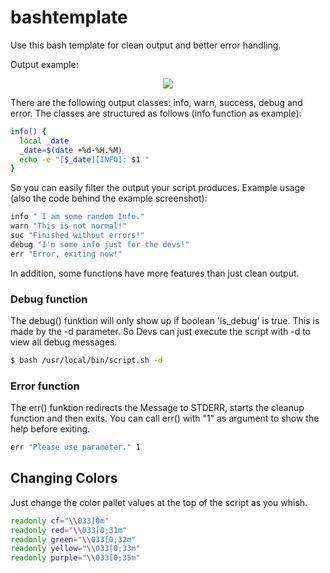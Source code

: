 # bashtemplate
Use this bash template for clean output and better error handling.

Output example:
<p align="center">
  <img src="https://s18.directupload.net/images/190518/92au6td4.png">
</p>

There are the following output classes: info, warn, success, debug and error.
The classes are structured as follows (info function as example):
```bash
info() {
  local _date
  _date=$(date +%d-%H.%M)
  echo -e "[$_date][INFO]: $1 "
} 
```

So you can easily filter the output your script produces.
Example usage (also the code behind the example screenshot):
```bash
info " I am some random Info."
warn "This is not normal!"
suc "Finished without errors!"
debug "I'm some info just for the devs!"
err "Error, exiting now!"
```

In addition, some functions have more features than just clean output.
### Debug function
The debug() funktion will only show up if boolean 'is_debug' is true. This is made by the -d parameter. So Devs can just execute the script with -d to view all debug messages.
```bash
$ bash /usr/local/bin/script.sh -d
```
### Error function
The err() funktion redirects the Message to STDERR, 
starts the cleanup function and then exits.
You can call err() with "1" as argument to show the help before exiting.
```bash
err "Please use parameter." 1
```

## Changing Colors
Just change the color pallet values at the top of the script as you whish.
```bash
readonly cf="\\033[0m"
readonly red="\\033[0;31m"
readonly green="\\033[0;32m"
readonly yellow="\\033[0;33m"
readonly purple="\\033[0;35m"
```
